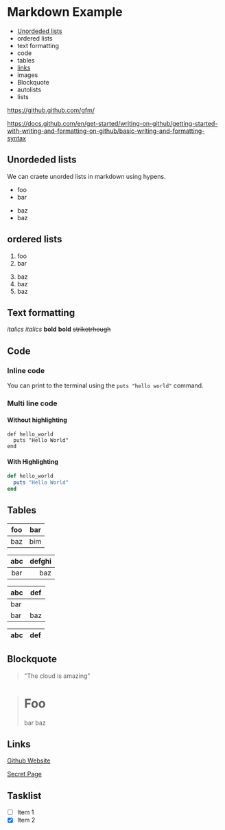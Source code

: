 # Markdown Example

- [Unordeded lists](#unordeded-lists)
- ordered lists
- text formatting
- code
- tables
- [links](#links)
- images
- Blockquote
- autolists
- lists

https://github.github.com/gfm/

https://docs.github.com/en/get-started/writing-on-github/getting-started-with-writing-and-formatting-on-github/basic-writing-and-formatting-syntax

## Unordeded lists

We can craete unorded lists in markdown using hypens.

- foo
- bar
+ baz
+ baz

## ordered lists

1. foo
1. bar
3) baz
3) baz
3) baz

## Text formatting

_italics_
*italics*
**bold**
__bold__
~~striketrhough~~

## Code

### Inline code

You can print to the terminal using the `puts "hello world"` command.

### Multi line code


#### Without highlighting

```
def hello_world
  puts "Hello World"
end
```

#### With Highlighting

```rb
def hello_world
  puts "Hello World"
end
```

## Tables

| foo | bar |
| --- | --- |
| baz | bim |

| abc | defghi |
:-: | ------------------------: |
bar | baz |


| abc | def |
| --- | --- |
| bar |
| bar | baz | boo |

| abc | def |
| --- | --- |

## Blockquote

> "The cloud is amazing"

  > # Foo
   > bar
 > baz

## Links

[Github Website](https://github.com) 

[Secret Page](Secret.md)

## Tasklist

- [ ] Item 1
- [x] Item 2
